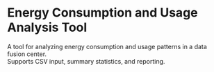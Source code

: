 # Energy Consumption and Usage Analysis Tool

A tool for analyzing energy consumption and usage patterns in a data fusion center.  
Supports CSV input, summary statistics, and reporting.
